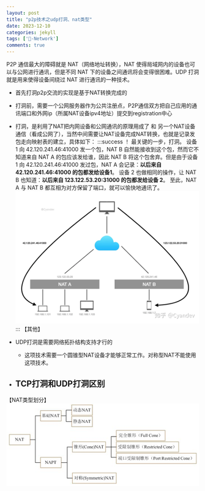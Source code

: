 ```yaml
---
layout: post
title: "p2p技术之udp打洞、nat类型"
date: 2023-12-10
categories: jekyll
tags: ['🥁-Network']
comments: true
---
```


P2P 通信最大的障碍就是 NAT（网络地址转换），NAT 使得局域网内的设备也可以与公网进行通讯，但是不同 NAT 下的设备之间通讯将会变得很困难。UDP 打洞就是用来使得设备间绕过 NAT 进行通讯的一种技术。

- 首先打洞p2p交流的实现是基于NAT转换完成的
- 打洞前，需要一个公网服务器作为公共注册点，P2P通信双方把自己应用的通讯端口和外网ip（所属NAT设备ipv4地址）提交到registration中心
- 打洞，是利用了NAT把内网设备和公网通讯的原理用成了 和 另一个NAT设备通信（看成公网了），当然中间需要让NAT设备完成NAT转换，也就是记录发包走向映射表的建立，具体如下：
:::success
！ 最关键的一步，打洞。
设备 1 向 42.120.241.46:41000 发一个包，NAT B 自然能接收到这个包，然而它不知道来自 NAT A 的包应该发给谁，因此 NAT B 将这个包舍弃。但是由于设备 1 向 42.120.241.46:41000 发过包，NAT A 会记录：**以后来自 42.120.241.46:41000 的包都发给设备1**。
设备 2 也做相同的操作，让 NAT B 也知道：**以后来自 123.122.53.20:31000 的包都发给设备 2**。
至此，NAT A 与 NAT B 都互相为对方保留了端口，就可以愉快地通讯了。
![](../images/1693318958404-df56a3d2-d92d-4944-9a43-d4e5e26c344c.webp)
:::
【其他】

- UDP打洞是需要网络拓扑结构支持才行的
   - 这项技术需要一个圆锥型NAT设备才能够正常工作。对称型NAT不能使用这项技术。
- TCP打洞和UDP打洞区别
   - 


【NAT类型划分】
![](../images/1693319271291-e7cca6d7-3dc1-4130-aff2-7a6de27764ff.png)
